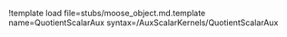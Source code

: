 !template load file=stubs/moose_object.md.template name=QuotientScalarAux syntax=/AuxScalarKernels/QuotientScalarAux